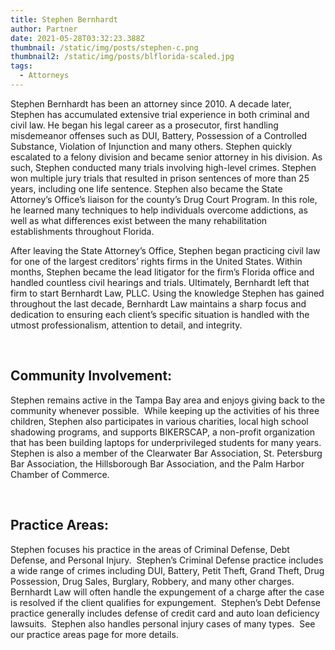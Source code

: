 ```yaml
---
title: Stephen Bernhardt
author: Partner
date: 2021-05-28T03:32:23.388Z
thumbnail: /static/img/posts/stephen-c.png
thumbnail2: /static/img/posts/blflorida-scaled.jpg
tags:
  - Attorneys
---
```

Stephen Bernhardt has been an attorney since 2010. A decade later, Stephen has accumulated extensive trial experience in both criminal and civil law. He began his legal career as a prosecutor, first handling misdemeanor offenses such as DUI, Battery, Possession of a Controlled Substance, Violation of Injunction and many others. Stephen quickly escalated to a felony division and became senior attorney in his division. As such, Stephen conducted many trials involving high-level crimes. Stephen won multiple jury trials that resulted in prison sentences of more than 25 years, including one life sentence. Stephen also became the State Attorney’s Office’s liaison for the county’s Drug Court Program. In this role, he learned many techniques to help individuals overcome addictions, as well as what differences exist between the many rehabilitation establishments throughout Florida.

After leaving the State Attorney’s Office, Stephen began practicing civil law for one of the largest creditors’ rights firms in the United States. Within months, Stephen became the lead litigator for the firm’s Florida office and handled countless civil hearings and trials. Ultimately, Bernhardt left that firm to start Bernhardt Law, PLLC. Using the knowledge Stephen has gained throughout the last decade, Bernhardt Law maintains a sharp focus and dedication to ensuring each client’s specific situation is handled with the utmost professionalism, attention to detail, and integrity.

 

## **Community Involvement:**

Stephen remains active in the Tampa Bay area and enjoys giving back to the community whenever possible.  While keeping up the activities of his three children, Stephen also participates in various charities, local high school shadowing programs, and supports BIKERSCAP, a non-profit organization that has been building laptops for underprivileged students for many years. Stephen is also a member of the Clearwater Bar Association, St. Petersburg Bar Association, the Hillsborough Bar Association, and the Palm Harbor Chamber of Commerce. 

 

## **Practice Areas:**

Stephen focuses his practice in the areas of Criminal Defense, Debt Defense, and Personal Injury.  Stephen’s Criminal Defense practice includes a wide range of crimes including DUI, Battery, Petit Theft, Grand Theft, Drug Possession, Drug Sales, Burglary, Robbery, and many other charges.  Bernhardt Law will often handle the expungement of a charge after the case is resolved if the client qualifies for expungement.  Stephen’s Debt Defense practice generally includes defense of credit card and auto loan deficiency lawsuits.  Stephen also handles personal injury cases of many types.  See our practice areas page for more details.